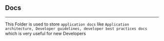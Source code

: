 ## Docs
---
This Folder is used to store ```application docs```  like ```Application architecture, Developer guidelines, developer best practices docs``` which is very useful for new Developers